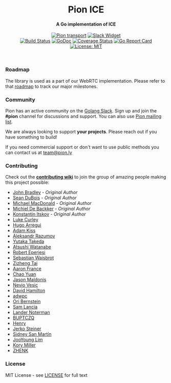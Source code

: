 <h1 align="center">
  <br>
  Pion ICE
  <br>
</h1>
<h4 align="center">A Go implementation of ICE</h4>
<p align="center">
  <a href="https://pion.ly"><img src="https://img.shields.io/badge/pion-ice-gray.svg?longCache=true&colorB=brightgreen" alt="Pion transport"></a>
  <a href="http://gophers.slack.com/messages/pion"><img src="https://img.shields.io/badge/join-us%20on%20slack-gray.svg?longCache=true&logo=slack&colorB=brightgreen" alt="Slack Widget"></a>
  <br>
  <a href="https://travis-ci.org/pion/ice"><img src="https://travis-ci.org/pion/ice.svg?branch=master" alt="Build Status"></a>
  <a href="https://pkg.go.dev/github.com/carrotsong/ice"><img src="https://godoc.org/github.com/carrotsong/ice?status.svg" alt="GoDoc"></a>
  <a href="https://codecov.io/gh/pion/ice"><img src="https://codecov.io/gh/pion/ice/branch/master/graph/badge.svg" alt="Coverage Status"></a>
  <a href="https://goreportcard.com/report/github.com/carrotsong/ice"><img src="https://goreportcard.com/badge/github.com/carrotsong/ice" alt="Go Report Card"></a>
  <a href="LICENSE"><img src="https://img.shields.io/badge/License-MIT-yellow.svg" alt="License: MIT"></a>
</p>
<br>

### Roadmap
The library is used as a part of our WebRTC implementation. Please refer to that [roadmap](https://github.com/carrotsong/webrtc/issues/9) to track our major milestones.

### Community
Pion has an active community on the [Golang Slack](https://invite.slack.golangbridge.org/). Sign up and join the **#pion** channel for discussions and support. You can also use [Pion mailing list](https://groups.google.com/forum/#!forum/pion).

We are always looking to support **your projects**. Please reach out if you have something to build!

If you need commercial support or don't want to use public methods you can contact us at [team@pion.ly](mailto:team@pion.ly)

### Contributing
Check out the **[contributing wiki](https://github.com/carrotsong/webrtc/wiki/Contributing)** to join the group of amazing people making this project possible:

* [John Bradley](https://github.com/kc5nra) - *Original Author*
* [Sean DuBois](https://github.com/Sean-Der) - *Original Author*
* [Michael MacDonald](https://github.com/mjmac) - *Original Author*
* [Michiel De Backker](https://github.com/backkem) - *Original Author*
* [Konstantin Itskov](https://github.com/trivigy) - *Original Author*
* [Luke Curley](https://github.com/kixelated)
* [Hugo Arregui](https://github.com/hugoArregui)
* [Adam Kiss](https://github.com/masterada)
* [Aleksandr Razumov](https://github.com/ernado)
* [Yutaka Takeda](https://github.com/enobufs)
* [Atsushi Watanabe](https://github.com/at-wat)
* [Robert Eperjesi](https://github.com/epes)
* [Sebastian Waisbrot](https://github.com/seppo0010)
* [Zizheng Tai](https://github.com/ZizhengTai)
* [Aaron France](https://github.com/AeroNotix)
* [Chao Yuan](https://github.com/yuanchao0310)
* [Jason Maldonis](https://github.com/jjmaldonis)
* [Nevio Vesic](https://github.com/0x19)
* [David Hamilton](https://github.com/dihamilton)
* [adwpc](https://github.com/adwpc)
* [Ori Bernstein](https://eigenstate.org)
* [Sam Lancia](https://github.com/nerd2)
* [Lander Noterman](https://github.com/LanderN)
* [BUPTCZQ](https://github.com/buptczq)
* [Henry](https://github.com/cryptix)
* [Jerko Steiner](https://github.com/jeremija)
* [Sidney San Martín](https://github.com/s4y)
* [JooYoung Lim](https://github.com/DevRockstarZ)
* [Kory Miller](https://github.com/korymiller1489)
* [ZHENK](https://github.com/scorpionknifes)

### License
MIT License - see [LICENSE](LICENSE) for full text
